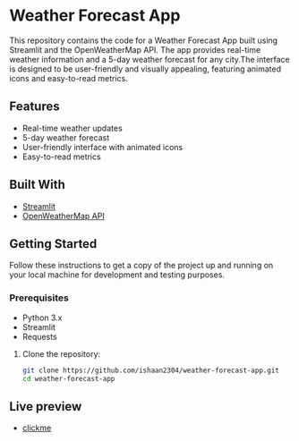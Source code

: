 # Weather Forecast App
This repository contains the code for a Weather Forecast App built using Streamlit and the OpenWeatherMap API. The app provides real-time weather information and a 5-day weather forecast for any city.The interface is designed to be user-friendly and visually appealing, featuring animated icons and easy-to-read metrics.

## Features

- Real-time weather updates
- 5-day weather forecast
- User-friendly interface with animated icons
- Easy-to-read metrics

## Built With

- [Streamlit](https://streamlit.io/)
- [OpenWeatherMap API](https://openweathermap.org/api)

## Getting Started

Follow these instructions to get a copy of the project up and running on your local machine for development and testing purposes.

### Prerequisites

- Python 3.x
- Streamlit
- Requests

   
1. Clone the repository:
   ```sh
   git clone https://github.com/ishaan2304/weather-forecast-app.git
   cd weather-forecast-app
## Live preview
- [clickme](https://weatherishan.streamlit.app/)
